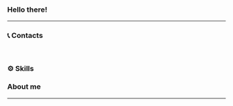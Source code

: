 ### Hello there!

---
### 📞 Contacts <p>
<a href='https://t.me/arte_mmo'><img src='https://img.shields.io/badge/LinkedIn-blue?style=flat&logo=linkedin&labelColor=blue' alt=""/></a>
<a href='https://t.me/arte_mmo'><img src='https://img.shields.io/badge/Telegram-informational?style=flat&logo=telegram&labelColor=blue' alt=""/></a>

### ⚙️ Skills  <p>


### About me 

---